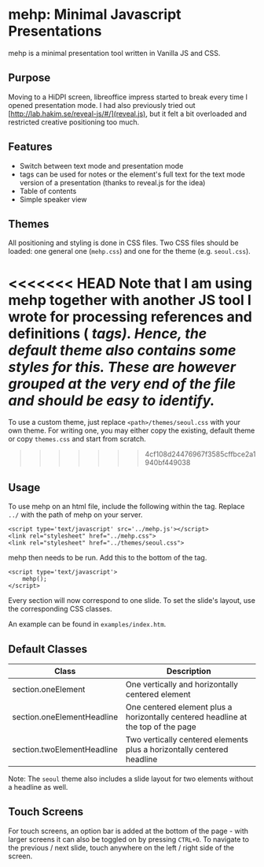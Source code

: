 # mehp: Minimal Javascript Presentations

mehp is a minimal presentation tool written in Vanilla JS and CSS.

## Purpose

Moving to a HiDPI screen, libreoffice impress started to break every time I opened presentation mode. I had also previously tried out [http://lab.hakim.se/reveal-js/#/](reveal.js), but it felt a bit overloaded and restricted creative positioning too much.

## Features

- Switch between text mode and presentation mode
- <aside> tags can be used for notes or the element's full text for the text mode version of a presentation (thanks to reveal.js for the idea)
- Table of contents
- Simple speaker view

## Themes

All positioning and styling is done in CSS files. Two CSS files should be loaded: one general one (`mehp.css`) and one for the theme (e.g. `seoul.css`). 

<<<<<<< HEAD
Note that I am using mehp together with another JS tool I wrote for processing references and definitions (<dfn> tags). Hence, the default theme also contains some styles for this. These are however grouped at the very end of the file and should be easy to identify.
=======
To use a custom theme, just replace `<path>/themes/seoul.css` with your own theme. For writing one, you may either copy the existing, default theme or copy `themes.css` and start from scratch.
>>>>>>> 4cf108d24476967f3585cffbce2a1940bf449038

## Usage

To use mehp on an html file, include the following within the <head> tag. Replace `../` with the path of mehp on your server.

```
<script type='text/javascript' src='../mehp.js'></script>
<link rel="stylesheet" href="../mehp.css">
<link rel="stylesheet" href="../themes/seoul.css">
```

mehp then needs to be run. Add this to the bottom of the <body> tag.

```
<script type='text/javascript'>
    mehp();
</script>
```

Every section will now correspond to one slide. To set the slide's layout, use the corresponding CSS classes.

An example can be found in `examples/index.htm`.

## Default Classes

| Class                      | Description                                                                       |
| -------------------------- | --------------------------------------------------------------------------------- |
| section.oneElement         | One vertically and horizontally centered element                                  |
| section.oneElementHeadline | One centered element plus a horizontally centered headline at the top of the page |
| section.twoElementHeadline | Two vertically centered elements plus a horizontally centered headline            |

Note: The `seoul` theme also includes a slide layout for two elements without a headline as well.

## Touch Screens

For touch screens, an option bar is added at the bottom of the page - with larger screens it can also be toggled on by pressing `CTRL+O`. To navigate to the previous / next slide, touch anywhere on the left / right side of the screen.
